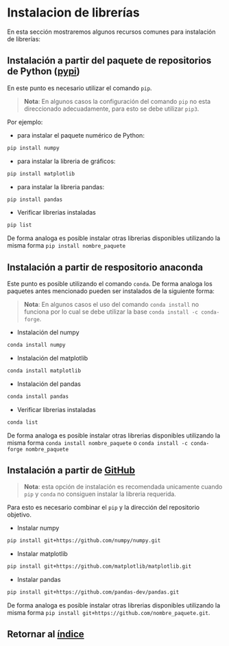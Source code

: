 # Instalacion de librerías

En esta sección mostraremos algunos recursos comunes para instalación de librerías:

## Instalación a partir del paquete de repositorios de Python ([pypi](https://pypi.org/))

En este punto es necesario utilizar el comando `pip`. 

> **Nota**: En algunos casos la configuración del comando `pip` no esta direccionado adecuadamente, para esto se debe utilizar `pip3`.

Por ejemplo: 
- para instalar el paquete numérico de Python:

```bash
pip install numpy
```

- para instalar la libreria de gráficos:

```bash
pip install matplotlib
```

- para instalar la libreria pandas:
```bash
pip install pandas
```


- Verificar librerias instaladas
```bash
pip list
```

De forma analoga es posible instalar otras librerias disponibles utilizando la misma forma `pip install nombre_paquete`

## Instalación a partir de respositorio anaconda

Este punto es posible utilizando el comando `conda`. De forma analoga los paquetes antes mencionado pueden ser instalados de la siguiente forma:

> **Nota**: En algunos casos el uso del comando `conda install` no funciona por lo cual se debe utilizar la base `conda install -c conda-forge`.

- Instalación del numpy
```bash
conda install numpy
```

- Instalación del matplotlib
```bash
conda install matplotlib
```

- Instalación del pandas
```bash
conda install pandas
```

- Verificar librerias instaladas
```bash
conda list
```

De forma analoga es posible instalar otras librerias disponibles utilizando la misma forma `conda install nombre_paquete` o `conda install -c conda-forge nombre_paquete`

## Instalación a partir de [GitHub](https://github.com/)

> **Nota**: esta opción de instalación es recomendada unicamente cuando `pip` y `conda` no consiguen instalar la libreria requerida.

Para esto es necesario combinar el `pip` y la dirección del repositorio objetivo.

- Instalar numpy
```bash
pip install git+https://github.com/numpy/numpy.git
```

- Instalar matplotlib
```bash
pip install git+https://github.com/matplotlib/matplotlib.git
```

- Instalar pandas
```bash
pip install git+https://github.com/pandas-dev/pandas.git
```

De forma analoga es posible instalar otras librerias disponibles utilizando la misma forma `pip install git+https://github.com/nombre_paquete.git`.

## Retornar al [índice](./../indice.md)